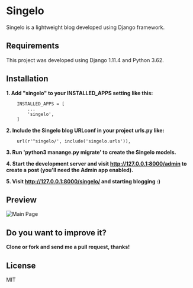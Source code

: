 # Singelo
Singelo is a lightweight blog developed using Django framework.

## Requirements
This project was developed using Django 1.11.4 and Python 3.62.

## Installation

**1. Add "singelo" to your INSTALLED_APPS setting like this:**

``` code
    INSTALLED_APPS = [
        ...
        'singelo',
    ]
```

**2. Include the Singelo blog URLconf in your project urls.py like:**

``` code
    url(r'^singelo/', include('singelo.urls')),
```
**3. Run 'python3 manange.py migrate' to create the Singelo models.**

**4. Start the development server and visit http://127.0.0.1:8000/admin to create a post (you'll need the Admin app enabled).**

**5. Visit http://127.0.0.1:8000/singelo/ and starting blogging :)**

## Preview
![Main Page](http://i.imgur.com/bmp74AH.png)


## Do you want to improve it?

**Clone or fork and send me a pull request, thanks!**
 
## License
MIT
